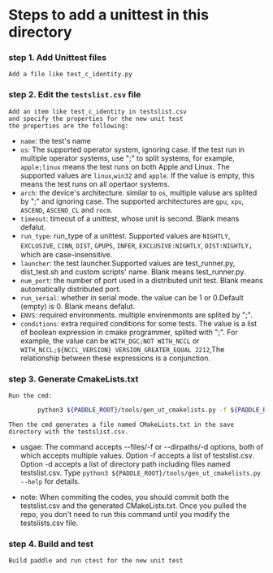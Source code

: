 # Steps to add a unittest in this directory
### step 1. Add Unittest files
    Add a file like test_c_identity.py
### step 2. Edit the `testslist.csv` file
    Add an item like test_c_identity in testslist.csv
    and specify the properties for the new unit test
    the properties are the following:
* `name`: the test's name
* `os`: The supported operator system, ignoring case. If the test run in multiple operator systems, use ";" to split systems, for example, `apple;linux` means the test runs on both Apple and Linux. The supported values are `linux`,`win32` and `apple`. If the value is empty, this means the test runs on all opertaor systems.
* `arch`: the device's architecture. similar to `os`, multiple valuse ars splited by ";" and ignoring case. The supported architectures are `gpu`, `xpu`, `ASCEND`, `ASCEND_CL` and `rocm`.
* `timeout`: timeout of a unittest, whose unit is second. Blank means defalut.
* `run_type`: run_type of a unittest. Supported values are `NIGHTLY`, `EXCLUSIVE`, `CINN`, `DIST`, `GPUPS`, `INFER`, `EXCLUSIVE:NIGHTLY`, `DIST:NIGHTLY`，which are case-insensitive.
* `launcher`: the test launcher.Supported values are test_runner.py, dist_test.sh and custom scripts' name. Blank means test_runner.py.
* `num_port`: the number of port used in a distributed unit test. Blank means automatically distributed port.
* `run_serial`: whether in serial mode. the value can be 1 or 0.Default (empty) is 0. Blank means defalut.
* `ENVS`: required environments. multiple envirenmonts are splited by ";".
* `conditions`: extra required conditions for some tests. The value is a list of boolean expression in cmake programmer, splited with ";". For example, the value can be `WITH_DGC;NOT WITH_NCCL` or `WITH_NCCL;${NCCL_VERSION} VERSION_GREATER_EQUAL 2212`,The relationship between these expressions is a conjunction.

### step 3. Generate CmakeLists.txt
    Run the cmd:
```bash
        python3 ${PADDLE_ROOT}/tools/gen_ut_cmakelists.py -f ${PADDLE_ROOT}/python/paddle/fluid/tests/unittests/collective/testslist.csv
```
    Then the cmd generates a file named CMakeLists.txt in the save directory with the testslist.csv.
* usgae:
    The command accepts --files/-f or --dirpaths/-d options, both of which accepts multiple values.
    Option -f accepts a list of testslist.csv.
    Option -d accepts a list of directory path including files named testslist.csv.
    Type `python3 ${PADDLE_ROOT}/tools/gen_ut_cmakelists.py --help` for details.

* note:
When commiting the codes, you should commit both the testslist.csv and the generated CMakeLists.txt. Once you pulled the repo, you don't need to run this command until you modify the testslists.csv file.

### step 4. Build and test
    Build paddle and run ctest for the new unit test
